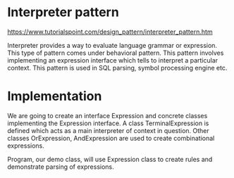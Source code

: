 ﻿# Interpreter pattern 

https://www.tutorialspoint.com/design_pattern/interpreter_pattern.htm

Interpreter provides a way to evaluate language grammar or expression. This type of pattern comes under behavioral pattern. This pattern involves implementing an expression interface which tells to interpret a particular context. This pattern is used in SQL parsing, symbol processing engine etc.

# Implementation
We are going to create an interface Expression and concrete classes implementing the Expression interface. A class TerminalExpression is defined which acts as a main interpreter of context in question. Other classes OrExpression, AndExpression are used to create combinational expressions.

Program, our demo class, will use Expression class to create rules and demonstrate parsing of expressions.